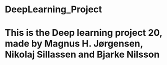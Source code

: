 # DeepLearning_Project
# This is the Deep learning project 20, made by Magnus H. Jørgensen, Nikolaj Sillassen and Bjarke Nilsson 


